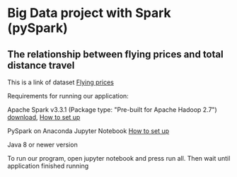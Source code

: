 # Big Data project with Spark (pySpark)
## The relationship between flying prices and total distance travel

This is a link of dataset [Flying prices](https://drive.google.com/file/d/1fUks9tn9wuPjVcWb-kRZlQZVZGQTP-2T/view?usp=sharing)

Requirements for running our application:

Apache Spark v3.3.1 (Package type: "Pre-built for Apache Hadoop 2.7") [download](https://spark.apache.org/downloads.html), [How to set up](https://sparkbyexamples.com/spark/apache-spark-installation-on-windows/)

PySpark on Anaconda Jupyter Notebook [How to set up](https://sparkbyexamples.com/pyspark/install-pyspark-in-anaconda-jupyter-notebook/)

Java 8 or newer version

To run our program, open jupyter notebook and press run all. Then wait until application finished running
